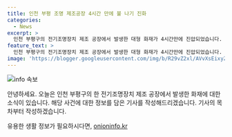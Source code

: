 ```yaml
---
title: 인천 부평 조명 제조공장 4시간 만에 불 나기 진화
categories:
  - News
excerpt: >
  인천 부평구의 전기조명장치 제조 공장에서 발생한 대형 화재가 4시간만에 진압되었습니다. 인명피해는 없는 것으로 확인됐으며, 소방당국은 화재 원인을 조사 중입니다. 초기 대응 단계에서는 전체 소방대원이 출동하며, 화재는 2층에서 발생했으며, 화재로 인해 손해가 발생했습니다.
feature_text: >
  인천 부평구의 전기조명장치 제조 공장에서 발생한 대형 화재가 4시간만에 진압되었습니다. 인명피해는 없는 것으로 확인됐으며, 소방당국은 화재 원인을 조사 중입니다. 초기 대응 단계에서는 전체 소방대원이 출동하며, 화재는 2층에서 발생했으며, 화재로 인해 손해가 발생했습니다.
image: 'https://blogger.googleusercontent.com/img/b/R29vZ2xl/AVvXsEixyZcFfHzMRdzZMjFBmAUKJYCLCGyLL1o632UiGVXcaFdKo_bkvkuCioo0uUKlGfBVcT3P84aROyZIXSBEx3Aw5nCQ3pTgDom1WDC4m8eifvWiAmWEEVb4x6G_l8C0QH225ldMjyaFvpxGEBGNO37VmDTDMHGhJPq73UglMfDca1-0aw/s1600/blogspot.png'
---
```


<p><img src="https://blogger.googleusercontent.com/img/b/R29vZ2xl/AVvXsEixyZcFfHzMRdzZMjFBmAUKJYCLCGyLL1o632UiGVXcaFdKo_bkvkuCioo0uUKlGfBVcT3P84aROyZIXSBEx3Aw5nCQ3pTgDom1WDC4m8eifvWiAmWEEVb4x6G_l8C0QH225ldMjyaFvpxGEBGNO37VmDTDMHGhJPq73UglMfDca1-0aw/s1600/blogspot.png" alt="info 속보" /></p>

<p>안녕하세요. 오늘은 인천 부평구의 한 전기조명장치 제조 공장에서 발생한 화재에 대한 소식이 있습니다. 해당 사건에 대한 정보를 담은 기사를 작성해드리겠습니다. 기사의 목차부터 작성하겠습니다.</p>
유용한 생활 정보가 필요하시다면, <a href="https://onioninfo.kr" rel="dofollow">onioninfo.kr</a>


